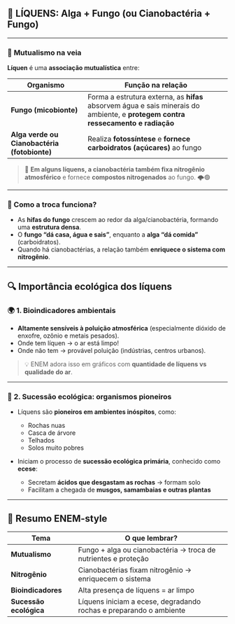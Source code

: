 ## 🌱 **LÍQUENS: Alga + Fungo (ou Cianobactéria + Fungo)**

---

### 🤝 **Mutualismo na veia**

**Líquen** é uma **associação mutualística** entre:

|Organismo|Função na relação|
|---|---|
|**Fungo (micobionte)**|Forma a estrutura externa, as **hifas** absorvem água e sais minerais do ambiente, e **protegem contra ressecamento e radiação**|
|**Alga verde ou Cianobactéria (fotobionte)**|Realiza **fotossíntese** e **fornece carboidratos (açúcares)** ao fungo|

> 🧪 **Em alguns líquens, a cianobactéria também fixa nitrogênio atmosférico** e fornece **compostos nitrogenados** ao fungo. 🌩️🟢

---

### 📌 Como a troca funciona?

- As **hifas do fungo** crescem ao redor da alga/cianobactéria, formando uma **estrutura densa**.
- O **fungo “dá casa, água e sais”**, enquanto a **alga “dá comida”** (carboidratos).
- Quando há cianobactérias, a relação também **enriquece o sistema com nitrogênio**.

---

## 🔍 **Importância ecológica dos líquens**

### 🌍 **1. Bioindicadores ambientais**

- **Altamente sensíveis à poluição atmosférica** (especialmente dióxido de enxofre, ozônio e metais pesados).
- Onde tem líquen → o ar está limpo!
- Onde não tem → provável poluição (indústrias, centros urbanos).

> 💡 ENEM adora isso em gráficos com **quantidade de líquens vs qualidade do ar**.

---

### 🌱 **2. Sucessão ecológica: organismos pioneiros**

- Líquens são **pioneiros em ambientes inóspitos**, como:
    - Rochas nuas
    - Casca de árvore
    - Telhados
    - Solos muito pobres
        
- Iniciam o processo de **sucessão ecológica primária**, conhecido como **ecese**:
    - Secretam **ácidos que desgastam as rochas** → formam solo
    - Facilitam a chegada de **musgos, samambaias e outras plantas**

---

## 🧠 **Resumo ENEM-style**

|Tema|O que lembrar?|
|---|---|
|**Mutualismo**|Fungo + alga ou cianobactéria → troca de nutrientes e proteção|
|**Nitrogênio**|Cianobactérias fixam nitrogênio → enriquecem o sistema|
|**Bioindicadores**|Alta presença de líquens = ar limpo|
|**Sucessão ecológica**|Líquens iniciam a ecese, degradando rochas e preparando o ambiente|
